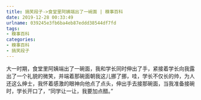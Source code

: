 ```yaml
---
title: 搞笑段子->食堂里阿姨端出了一碗面 | 糗事百科
date: 2019-12-28 00:33:49
urlname: 039245e3fb6ba4eb87eddd38544df7fd
tags: 
- 糗事百科
categories:
- 糗事百科
- 搞笑段子
---
```

大一时期，食堂里阿姨端出了一碗面，我和学长同时伸出了手，紧接着学长向我露出了一个礼貌的微笑，并端着那碗面朝我这儿挪了挪，哇，学长不仅长的帅，为人还这么绅士，我怀着感激的眼神向他点了点头，伸出手去接那碗面，当我准备接碗时，学长开口了，“同学让一让，我要加点醋。”


